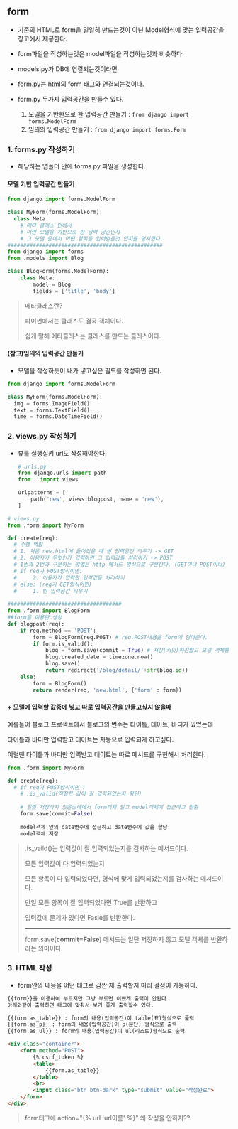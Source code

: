 ## form

- 기존의 HTML로 form을 일일히 만드는것이 아닌 Model형식에 맞는 입력공간을 장고에서 제공한다.

- form파일을 작성하는것은 model파일을 작성하는것과 비슷하다
- models.py가 DB에 연결되는것이라면
- form.py는 html의 form 태그와 연결되는것이다.

- form.py 두가지 입력공간을 만들수 있다.
  1. 모델을 기반한으로 한 입력공간 만들기 : `from django import forms.ModelForm`
  2. 임의의 입력공간 만들기 : `from django import forms.Form`



### 1. forms.py 작성하기

- 해당하는 앱폴더 안에 forms.py 파일을 생성한다.

#### 모델 기반 입력공간 만들기

```python
from django import forms.ModelForm

class MyForm(forms.ModelForm):
  class Meta:
    # 메타 클래스 안에서
    # 어떤 모델을 기반으로 한 입력 공간인지
    # 그 모델 중에서 어떤 항목을 입력받을것 인지를 명시한다.
#################################################
from django import forms
from .models import Blog

class BlogForm(forms.ModelForm):
    class Meta:
        model = Blog
        fields = ['title', 'body']
```

> 메타클래스란?
>
> 파이썬에서는 클래스도 결국 객체이다.
>
> 쉽게 말해 메타클래스는 클래스를 만드는 클래스이다.

#### (참고)임의의 입력공간 만들기

- 모델을 작성하듯이 내가 넣고싶은 필드를 작성하면 된다.

```python
from django import forms.ModelForm

class MyForm(forms.ModelForm):
  img = forms.ImageField()
  text = forms.TextField()
  time = forms.DateTimeField()
```



### 2. views.py 작성하기

- 뷰를 실행실키 url도 작성해야한다.

  ```python
  # urls.py
  from django.urls import path
  from . import views
  
  urlpatterns = [
      path('new', views.blogpost, name = 'new'),
  ]
  ```

```python
# views.py
from .form import MyForm

def create(req):
  # 수행 역할
  # 1. 처음 new.html에 들어갔을 때 빈 입력공간 띄우기 -> GET
  # 2. 이용자가 무엇인가 입력하면 그 입력값들 처리하기 -> POST
  # 1번과 2번과 구분하는 방법은 http 메서드 방식으로 구분한다. (GET이냐 POST이냐)
  # if req가 POST방식이면:
  #		2. 이용자가 입력한 입력값들 처리하기
  # else: (req가 GET방식이면)
  #		1. 빈 입력공간 띄우기
  
####################################
from .form import BlogForm
##form을 이용한 생성
def blogpost(req):
    if req.method == 'POST':
        form = BlogForm(req.POST) # req.POST내용을 form에 담아준다.
        if form.is_valid():
            blog = form.save(commit = True) # 저장(커밋)하진않고 모델 객체를 불런온다.
            blog.created_date = timezone.now()
            blog.save()
            return redirect('/blog/detail/'+str(blog.id))
    else:
        form = BlogForm()
        return render(req, 'new.html', {'form' : form})
```

#### + 모델에 입력할 값중에 넣고 따로 입력공간을 만들고싶지 않을때

예를들어 블로그 프로젝트에서 블로그의 변수는 타이틀, 데이트, 바디가 있었는데 

타이틀과 바디만 입력받고 데이트는 자동으로 입력되게 하고싶다. 

이럴땐 타이틀과 바디만 입력받고 데이트는 따로 메서드를 구현해서 처리한다.

```python
from .form import MyForm

def create(req):
  # if req가 POST방식이면 : 
    # .is_valid(적절한 값이 잘 입력되었는지 확인)
    
    # 일단 저장하지 않은상태에서 form객체 말고 model객체에 접근하고 반환
    form.save(commit=False)
    
    model객체 안의 date변수에 접근하고 date변수에 값을 할당 
    model객체 저장
```

> .is_vaild()는 입력값이 잘 입력되었는지를 검사하는 메서드이다.
>
> 모든 입력값이 다 입력되었는지
>
> 모든 항목이 다 입력되었다면, 형식에 맞게 입력되었는지를 검사하는 메서드이다.
>
> 만일 모든 항목이 잘 입력되었다면 True를 반환하고
>
> 입력값에 문제가 있다면 Fasle를 반환한다.
>
> ---
>
> form.save(**commit=False**) 메서드는 일단 저장하지 않고 모델 객체를 반환하라는 의미이다.

### 3. HTML 작성

- form안의 내용을 어떤 태그로 감싼 채 출력할지 미리 결정이 가능하다.

```html
{{form}}을 이용하여 부르지만 그냥 부르면 이쁘게 출력이 안된다.
아래와같이 출력하면 태그에 맞춰서 보기 좋게 출력할수 있다.

{{form.as_table}} : form의 내용(입력공간)이 table(표)형식으로 풀력
{{form.as_p}} : form의 내용(입력공간)이 p(문단) 형식으로 출력
{{form.as_ul}} : form의 내용(입력공간)이 ul(리스트)형식으로 출력
```

```html
<div class="container">
    <form method="POST">
        {% csrf_token %}
        <table>
            {{form.as_table}}
        </table>
        <br>
        <input class="btn btn-dark" type="submit" value="작성완료">
    </form>
</div>
```

> form태그에 action="{% url 'url이름' %}" 왜 작성을 안하지??

